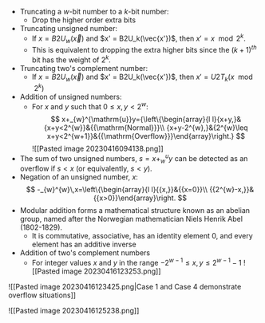 - Truncating a $w$-bit number to a $k$-bit number:
	- Drop the higher order extra bits
- Truncating unsigned number:
	- If $x = B2U_w(\vec{x})$ and $x' = B2U_k(\vec{x'})$, then $x' = x \mod 2^k$.
	- This is equivalent to dropping the extra higher bits since the $(k+1)^{th}$ bit has the weight of $2^k$.
- Truncating two's complement number:
	- If $x = B2U_w(\vec{x})$ and $x' = B2U_k(\vec{x'})$, then $x' = U2T_k(x \mod 2^k)$
 - Addition of unsigned numbers:
	 - For $x$ and $y$ such that $0 \leq x, y < 2^w$:
$$
x+_{w}^{\mathrm{u}}y={\left\{\begin{array}{l l}{x+y,}&{x+y<2^{w}}&{{\mathrm{Normal}}}\\ {x+y-2^{w},}&{2^{w}\leq x+y<2^{w+1}}&{{\mathrm{Overflow}}}\end{array}\right.}
$$
![[Pasted image 20230416094138.png]]
- The sum of two unsigned numbers, $s = x +_{w}^{u} y$ can be detected as an overflow if $s < x$ (or equivalently, $s < y$). 
- Negation of an unsigned number, $x$:
$$
-_{w}^{w}\,x=\left\{\begin{array}{l l}{{x,}}&{{x=0}}\\ {{2^{w}-x,}}&{{x>0}}\end{array}\right.
$$
- Modular addition forms a mathematical structure known as an abelian group, named after the Norwegian mathematician Niels Henrik Abel (1802-1829).
	- It is commutative, associative, has an identity element 0, and every element has an additive inverse
- Addition of two's complement numbers
	- For integer values $x$ and $y$ in the range $-2^{w-1}\le x,\,y\le2^{w-1}-1$
![[Pasted image 20230416123253.png]]

![[Pasted image 20230416123425.png|Case 1 and Case 4 demonstrate overflow situations]]

![[Pasted image 20230416125238.png]]
